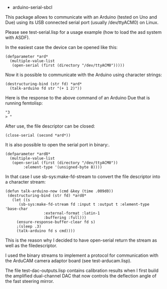 * arduino-serial-sbcl

This package allows to communicate with an Arduino (tested on Uno and
Due) using its USB connected serial port (usually /dev/ttyACM0) on
Linux.

Please see test-serial.lisp for a usage example (how to load the asd
system with ASDF).

In the easiest case the device can be opened like this:

```
(defparameter *ard* 
  (multiple-value-list
   (open-serial (first (directory "/dev/ttyACM0")))))
```

Now it is possible to communicate with the Arduino using character strings:

```
(destructuring-bind (str fd) *ard*
  (talk-arduino fd str "(+ 1 2)"))
```

Here is the response to the above command of an Arduino Due that is
running femtolisp:

```
"3
> "
```

After use, the file descriptor can be closed:
```
(close-serial (second *ard*))
```

It is also possible to open the serial port in binary:.

```
(defparameter *ard8* 
  (multiple-value-list
   (open-serial (first (directory "/dev/ttyACM0")) 
		:element-type '(unsigned-byte 8))))
```

In that case I use sb-sys:make-fd-stream to convert the file
descriptor into a character stream:

```
(defun talk-arduino-now (cmd &key (time .009d0))
 (destructuring-bind (str fd) *ard8*
   (let ((s
	  (sb-sys:make-fd-stream fd :input t :output t :element-type 'base-char
				 :external-format :latin-1 
				 :buffering :full)))
     (ensure-response-buffer-clear fd s)
     ;(sleep .3)
     (talk-arduino fd s cmd))))
```

This is the reason why I decided to have open-serial return the stream
as well as the filedescriptor.

I used the binary streams to implement a protocol for communication
with the ArduCAM camera adaptor board (see test-arducam.lisp).

The file test-dac-outputs.lisp contains calibration results when I
first build the amplified dual-channel DAC that now controls the
deflection angle of the fast steering mirror.